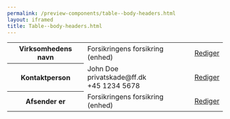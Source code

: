 ```yaml
--- 
permalink: /preview-components/table--body-headers.html
layout: iframed 
title: Table--body-headers.html
---
```

<div class="container">
    <table class="table table--borderless table--compact table--responsive-headers">
        <tbody>
            <tr>
                <th class="w-percent-md-30">Virksomhedens navn</th>
                <td>Forsikringens forsikring (enhed)</td>
                <td class="align-text-md-right">
                    <a href="/frontend-styleguide/pages/page-templates/AES-erstatningssag/aes-1">Rediger</a>
                </td>
            </tr>
            <tr>
                <th class="w-percent-md-30">Kontaktperson</th>
                <td>John Doe<br>privatskade@ff.dk<br>+45 1234 5678</td>
                <td class="align-text-md-right">
                    <a href="/frontend-styleguide/pages/page-templates/AES-erstatningssag/aes-2">Rediger</a>
                </td>
            </tr>
            <tr>
                <th class="w-percent-md-30">Afsender er</th>
                <td>Forsikringens forsikring (enhed)</td>
                <td class="align-text-md-right">
                    <a href="/frontend-styleguide/pages/page-templates/AES-erstatningssag/aes-1">Rediger</a>
                </td>
            </tr>
        </tbody>
    </table>
</div>